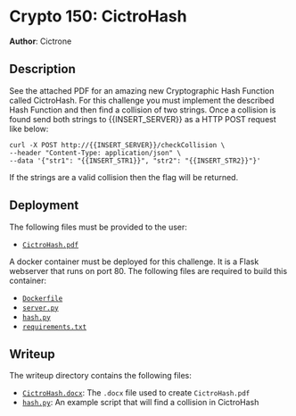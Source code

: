 # Crypto 150: CictroHash
**Author**: Cictrone  

## Description
See the attached PDF for an amazing new Cryptographic Hash Function called
CictroHash. For this challenge you must implement the described Hash Function
and then find a collision of two strings. Once a collision is found send both 
strings to {{INSERT_SERVER}} as a HTTP POST request like below:


```
curl -X POST http://{{INSERT_SERVER}}/checkCollision \
--header "Content-Type: application/json" \
--data '{"str1": "{{INSERT_STR1}}", "str2": "{{INSERT_STR2}}"}'
```

If the strings are a valid collision then the flag will be returned.

## Deployment
The following files must be provided to the user:
- [`CictroHash.pdf`](./CictroHash.pdf)

A docker container must be deployed for this challenge. It is a Flask webserver
that runs on port 80. The following files are required to build this container:
- [`Dockerfile`](./Dockerfile)
- [`server.py`](./server.py)
- [`hash.py`](./hash.py)
- [`requirements.txt`](./requirements.txt)

## Writeup
The writeup directory contains the following files:
- [`CictroHash.docx`](./writeup/CictroHash.docx): The `.docx` file used to
  create `CictroHash.pdf`
- [`hash.py`](./writeup/hash.py): An example script that will find a collision
  in CictroHash